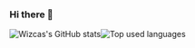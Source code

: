 ### Hi there 👋

<div style="display:flex;flex-wrap:wrap;align-items:stretch;">
<img src="https://github-readme-stats-forked.vercel.app/api?username=wizcas&count_private=true&show_icons=true&theme=gruvbox"
alt="Wizcas's GitHub stats" />
<img src="https://github-readme-stats-forked.vercel.app/api/top-langs/?username=wizcas&theme=gruvbox&layout=compact&hide=vim%20script,jupyter%20notebook,java" alt="Top used languages" />
</div>

<!--
**wizcas/wizcas** is a ✨ _special_ ✨ repository because its `README.md` (this file) appears on your GitHub profile.

Here are some ideas to get you started:

- 🔭 I’m currently working on ...
- 🌱 I’m currently learning ...
- 👯 I’m looking to collaborate on ...
- 🤔 I’m looking for help with ...
- 💬 Ask me about ...
- 📫 How to reach me: ...
- 😄 Pronouns: ...
- ⚡ Fun fact: ...
-->

